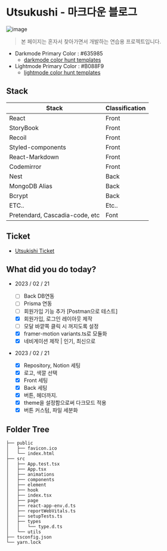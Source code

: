 # Utsukushi - 마크다운 블로그

![image](https://s3.us-west-2.amazonaws.com/secure.notion-static.com/e1782945-f39b-4a27-b5bc-f4f27d80e4f9/utsukushi.png?X-Amz-Algorithm=AWS4-HMAC-SHA256&X-Amz-Content-Sha256=UNSIGNED-PAYLOAD&X-Amz-Credential=AKIAT73L2G45EIPT3X45%2F20230221%2Fus-west-2%2Fs3%2Faws4_request&X-Amz-Date=20230221T061443Z&X-Amz-Expires=86400&X-Amz-Signature=be13535fb5f686c1a356f30100273331e81d600aebdc73b043999eb5facca045&X-Amz-SignedHeaders=host&response-content-disposition=filename%3D%22utsukushi.png%22&x-id=GetObject)

> 본 페이지는 혼자서 찾아가면서 개발하는 연습용 프로젝트입니다.

- Darkmode Primary Color : #635985
  - [darkmode color hunt templates](https://colorhunt.co/palette/635985443c6839305318122b)
- Lightmode Primary Color : #B088F9
  - [lightmode color hunt templates](https://colorhunt.co/palette/bedcfa98acf8b088f9da9ff9)

## Stack

| Stack                          | Classification |
| ------------------------------ | -------------- |
| React                          | Front          |
| StoryBook                      | Front          |
| Recoil                         | Front          |
| Styled-components              | Front          |
| React-Markdown                 | Front          |
| Codemirror                     | Front          |
| Nest                           | Back           |
| MongoDB Alias                  | Back           |
| Bcrypt                         | Back           |
| ETC..                          | Etc..          |
| Pretendard, Cascadia-code, etc | Font           |

## Ticket

- [Utsukishi Ticket](https://tjdrkr2580.notion.site/2b361f31406f4230aa3e3df62746ae60?v=7c5b1c72a647454fb81bf3f354b0796d)

## **What did you do today?**

- 2023 / 02 / 21

  - [ ] Back DB연동
  - [ ] Prisma 연동
  - [ ] 회원가입 기능 추가 [Postman으로 테스트]
  - [x] 회원가입, 로그인 레이아웃 제작
  - [ ] 모달 바깥쪽 클릭 시 꺼지도록 설정
  - [x] framer-motion variants.ts로 모듈화
  - [x] 네비게이션 제작 | 인기, 최신으로

- 2023 / 02 / 21
  - [x] Repository, Notion 세팅
  - [x] 로고, 색깔 선택
  - [x] Front 세팅
  - [x] Back 세팅
  - [x] 버튼, 헤더까지.
  - [x] theme을 설정함으로써 다크모드 적용
  - [x] 버튼 커스텀, 파일 세분화

## Folder Tree

```
├── public
│   ├── favicon.ico
│   └── index.html
├── src
│   ├── App.test.tsx
│   ├── App.tsx
│   ├── animations
│   ├── components
│   ├── element
│   ├── hook
│   ├── index.tsx
│   ├── page
│   ├── react-app-env.d.ts
│   ├── reportWebVitals.ts
│   ├── setupTests.ts
│   ├── types
│   │   └── type.d.ts
│   └── utils
├── tsconfig.json
└── yarn.lock
```
